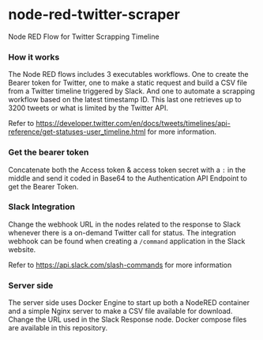 # node-red-twitter-scraper
Node RED Flow for Twitter Scrapping Timeline

### How it works
The Node RED flows includes 3 executables workflows. One to create the Bearer token for Twitter, one to make a static request and build a CSV file from a Twitter timeline triggered by Slack. And one to automate a scrapping workflow based on the latest timestamp ID. This last one retrieves up to 3200 tweets or what is limited by the Twitter API. 

Refer to https://developer.twitter.com/en/docs/tweets/timelines/api-reference/get-statuses-user_timeline.html for more information.

### Get the bearer token
Concatenate both the Access token & access token secret with a `:` in the middle and send it coded in Base64 to the Authentication API Endpoint to get the Bearer Token.

### Slack Integration
Change the webhook URL in the nodes related to the response to Slack whenever there is a on-demand Twitter call for status. The integration webhook can be found when creating a `/command` application in the Slack website. 

Refer to https://api.slack.com/slash-commands for more information

### Server side
The server side uses Docker Engine to start up both a NodeRED container and a simple Nginx server to make a CSV file available for download. Change the URL used in the Slack Response node. Docker compose files are available in this repository. 